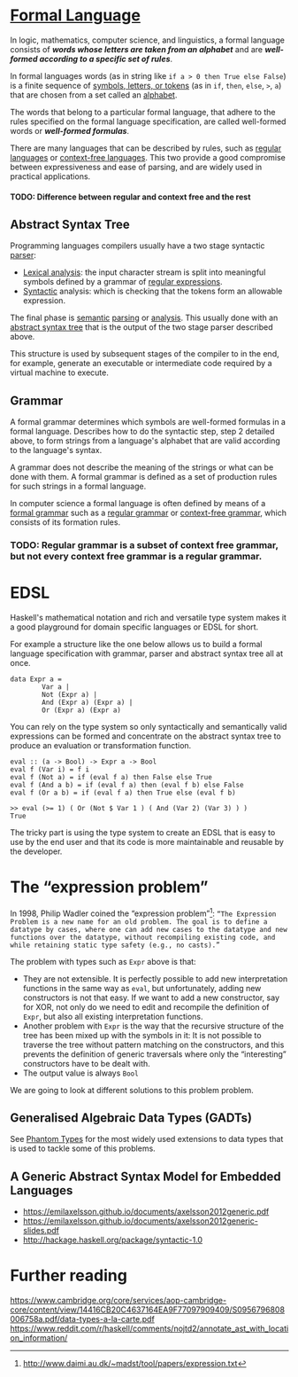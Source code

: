 # [Formal Language](https://en.wikipedia.org/wiki/Formal_language)

In logic, mathematics, computer science, and linguistics, a formal language consists of ***words whose letters are taken from an alphabet*** and are ***well-formed according to a specific set of rules***.

In formal languages words (as in string like ```if a > 0 then True else False```) is a finite sequence of [symbols, letters, or tokens](https://en.wikipedia.org/wiki/Symbol_(formal)) (as in ```if```, ```then```, ```else```, ```>```, ```a```) that are chosen from a set called an [alphabet](https://en.wikipedia.org/wiki/Alphabet_(computer_science)).

The words that belong to a particular formal language, that adhere to the rules specified on the formal language specification, are called well-formed words or ***well-formed formulas***.

There are many languages that can be described by rules, such as [regular languages](https://en.wikipedia.org/wiki/Regular_language) or [context-free languages](https://en.wikipedia.org/wiki/Context-free_language). This two provide a good compromise between expressiveness and ease of parsing, and are widely used in practical applications.

#### TODO: Difference between regular and context free and the rest

## Abstract Syntax Tree

Programming languages compilers usually have a two stage syntactic [parser](https://en.wikipedia.org/wiki/Parser):
- [Lexical analysis](https://en.wikipedia.org/wiki/Lexical_analysis): the input character stream is split into meaningful symbols defined by a grammar of [regular expressions](https://en.wikipedia.org/wiki/Regular_expression).
- [Syntactic](https://en.wikipedia.org/wiki/Syntax_(logic)) analysis: which is checking that the tokens form an allowable expression.

The final phase is [semantic](https://en.wikipedia.org/wiki/Semantics_(computer_science)) [parsing](https://en.wikipedia.org/wiki/Semantic_analysis_(compilers)) or [analysis](https://en.wikipedia.org/wiki/Formal_semantics_(logic)). This usually done with an [abstract syntax tree](https://en.wikipedia.org/wiki/Abstract_syntax_tree) that is the output of the two stage parser described above.

This structure is used by subsequent stages of the compiler to in the end, for example, generate an executable or intermediate code required by a virtual machine to execute.

## Grammar

A formal grammar determines which symbols are well-formed formulas in a formal language. Describes how to do the syntactic step, step 2 detailed above, to form strings from a language's alphabet that are valid according to the language's syntax.

A grammar does not describe the meaning of the strings or what can be done with them. A formal grammar is defined as a set of production rules for such strings in a formal language.

 In computer science a formal language is often defined by means of a [formal grammar](https://en.wikipedia.org/wiki/Formal_grammar) such as a [regular grammar](https://en.wikipedia.org/wiki/Regular_grammar) or [context-free grammar](https://en.wikipedia.org/wiki/Context-free_grammar), which consists of its formation rules.

### TODO: Regular grammar is a subset of context free grammar, but not every context free grammar is a regular grammar.

# EDSL

Haskell's mathematical notation and rich and versatile type system makes it a good playground for domain specific languages or EDSL for short.

For example a structure like the one below allows us to build a formal language specification with grammar, parser and abstract syntax tree all at once.

```
data Expr a =
        Var a |
        Not (Expr a) |
        And (Expr a) (Expr a) |
        Or (Expr a) (Expr a)
```

You can rely on the type system so only syntactically and semantically valid expressions can be formed and concentrate on the abstract syntax tree to produce an evaluation or transformation function.

```
eval :: (a -> Bool) -> Expr a -> Bool
eval f (Var i) = f i
eval f (Not a) = if (eval f a) then False else True
eval f (And a b) = if (eval f a) then (eval f b) else False
eval f (Or a b) = if (eval f a) then True else (eval f b)

>> eval (>= 1) ( Or (Not $ Var 1 ) ( And (Var 2) (Var 3) ) )
True
```

The tricky part is using the type system to create an EDSL that is easy to use by the end user and that its code is more maintainable and reusable by the developer.

# The “expression problem”

In 1998, Philip Wadler coined the “expression problem”[^1]: `“The Expression Problem is a new name for an old problem. The goal is to define a datatype by cases, where one can add new cases to the datatype and new functions over the datatype, without recompiling existing code, and while retaining static type safety (e.g., no casts).”`

[^1]: http://www.daimi.au.dk/~madst/tool/papers/expression.txt

The problem with types such as ```Expr``` above is that:
- They are not extensible. It is perfectly possible to add new interpretation functions in the same way as ```eval```, but unfortunately, adding new constructors is not that easy. If we want to add a new constructor, say for XOR, not only do we need to edit and recompile the definition of ```Expr```, but also all existing interpretation functions.
- Another problem with ```Expr``` is the way that the recursive structure of the tree has been mixed up with the symbols in it: It is not possible to traverse the tree without pattern matching on the constructors, and this prevents the definition of generic traversals where only the “interesting” constructors have to be dealt with.
- The output value is always ```Bool```

We are going to look at different solutions to this problem problem.

## Generalised Algebraic Data Types (GADTs)

See [Phantom Types](doc/Phantom.md) for the most widely used extensions to data types that is used to tackle some of this problems.

## A Generic Abstract Syntax Model for Embedded Languages

- https://emilaxelsson.github.io/documents/axelsson2012generic.pdf
- https://emilaxelsson.github.io/documents/axelsson2012generic-slides.pdf
- http://hackage.haskell.org/package/syntactic-1.0

# Further reading

https://www.cambridge.org/core/services/aop-cambridge-core/content/view/14416CB20C4637164EA9F77097909409/S0956796808006758a.pdf/data-types-a-la-carte.pdf
https://www.reddit.com/r/haskell/comments/nojtd2/annotate_ast_with_location_information/
